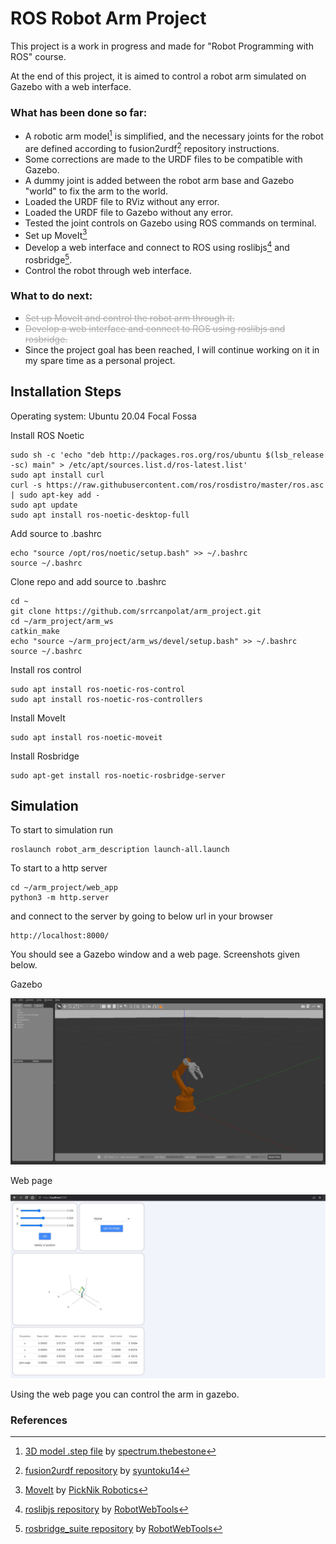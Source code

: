 # ROS Robot Arm Project
This project is a work in progress and made for "Robot Programming with ROS" course.

At the end of this project, it is aimed to control a robot arm simulated on Gazebo with a web interface.

### What has been done so far:
- A robotic arm model[^1] is simplified, and the necessary joints for the robot are defined according to fusion2urdf[^2] repository instructions.
- Some corrections are made to the URDF files to be compatible with Gazebo.
- A dummy joint is added between the robot arm base and Gazebo "world" to fix the arm to the world.
- Loaded the URDF file to RViz without any error.
- Loaded the URDF file to Gazebo without any error.
- Tested the joint controls on Gazebo using ROS commands on terminal.
- Set up MoveIt[^3]
- Develop a web interface and connect to ROS using roslibjs[^4] and rosbridge[^5].
- Control the robot through web interface.

### What to do next:
- <s style="color: darkgrey">Set up MoveIt and control the robot arm through it.
- Develop a web interface and connect to ROS using roslibjs and rosbridge.</s>
- Since the project goal has been reached, I will continue working on it in my spare time as a personal project.

## Installation Steps

Operating system: Ubuntu 20.04 Focal Fossa

Install ROS Noetic

```shell script
sudo sh -c 'echo "deb http://packages.ros.org/ros/ubuntu $(lsb_release -sc) main" > /etc/apt/sources.list.d/ros-latest.list'
sudo apt install curl
curl -s https://raw.githubusercontent.com/ros/rosdistro/master/ros.asc | sudo apt-key add -
sudo apt update
sudo apt install ros-noetic-desktop-full
```

Add source to .bashrc

```shell script
echo "source /opt/ros/noetic/setup.bash" >> ~/.bashrc
source ~/.bashrc
```

Clone repo and add source to .bashrc

```shell script
cd ~
git clone https://github.com/srrcanpolat/arm_project.git
cd ~/arm_project/arm_ws
catkin_make
echo "source ~/arm_project/arm_ws/devel/setup.bash" >> ~/.bashrc
source ~/.bashrc
```

Install ros control
```shell script
sudo apt install ros-noetic-ros-control
sudo apt install ros-noetic-ros-controllers
```

Install MoveIt
```shell script
sudo apt install ros-noetic-moveit
```

Install Rosbridge
```shell script
sudo apt-get install ros-noetic-rosbridge-server
```

## Simulation

To start to simulation run

```shell script
roslaunch robot_arm_description launch-all.launch
```

To start to a http server

```shell script
cd ~/arm_project/web_app
python3 -m http.server
```
and connect to the server by going to below url in your browser
```
http://localhost:8000/
```

You should see a Gazebo window and a web page. Screenshots given below.

Gazebo

![Gazebo](https://github.com/srrcanpolat/arm_project/blob/main/imgs/gazebo.jpg "Gazebo Window")

Web page

![Web Page](https://github.com/srrcanpolat/arm_project/blob/main/imgs/web-page.jpg "Web Page")

Using the web page you can control the arm in gazebo.



### References

[^1]: [3D model .step file](https://thangs.com/designer/spectrum.thebestone/3d-model/Robotic%20Arm%203D%20Model-237722) by [spectrum.thebestone](https://thangs.com/designer/spectrum.thebestone)
[^2]: [fusion2urdf repository](https://github.com/syuntoku14/fusion2urdf) by [syuntoku14](https://github.com/syuntoku14)
[^3]: [MoveIt](https://moveit.ros.org/) by [PickNik Robotics](https://picknik.ai/?utm_source=moveit)
[^4]: [roslibjs repository](https://github.com/RobotWebTools/roslibjs) by [RobotWebTools](https://github.com/RobotWebTools)
[^5]: [rosbridge_suite repository](https://github.com/RobotWebTools/rosbridge_suite) by [RobotWebTools](https://github.com/RobotWebTools)
